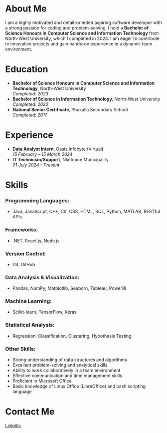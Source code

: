 # About Me
I am a highly motivated and detail-oriented aspiring software developer with a strong passion for coding and problem-solving. I hold a **Bachelor of Science Honours in Computer Science and Information Technology** from North-West University, which I completed in 2023. I am eager to contribute to innovative projects and gain hands-on experience in a dynamic team environment.

# Education
- **Bachelor of Science Honours in Computer Science and Information Technology**, North-West University  
  _Completed: 2023_
- **Bachelor of Science in Information Technology**, North-West University  
  _Completed: 2022_
- **National Senior Certificate**, Phukalla Secondary School  
  _Completed: 2017_

# Experience
- **Data Analyst Intern**, Oasis Infobyte (Virtual)  
  _15 February – 15 March 2024_
- **IT Technician/Support**, Nketoane Municipality  
  _01 July 2024 – Present_

# Skills

### Programming Languages:
- Java, JavaScript, C++, C#, CSS, HTML, SQL, Python, MATLAB, RESTful APIs

### Frameworks:
- .NET, React.js, Node.js

### Version Control:
- Git, GitHub

### Data Analysis & Visualization:
- Pandas, NumPy, Matplotlib, Seaborn, Tableau, PowerBI

### Machine Learning:
- Scikit-learn, TensorFlow, Keras

### Statistical Analysis:
- Regression, Classification, Clustering, Hypothesis Testing

### Other Skills:
- Strong understanding of data structures and algorithms
- Excellent problem-solving and analytical skills
- Ability to work collaboratively in a team environment
- Effective communication and time management skills
- Proficient in Microsoft Office
- Basic knowledge of Linux Office (LibreOffice) and bash scripting language

# Contact Me
[LinkeIn:](https://www.linkedin.com/in/lefu-mofokeng-5a9033243/)
